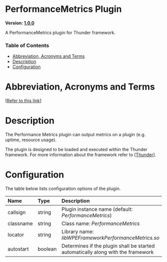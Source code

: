 <!-- Generated automatically, DO NOT EDIT! -->
<a name="head.PerformanceMetrics_Plugin"></a>
# PerformanceMetrics Plugin

**Version: [1.0.0]()**

A PerformanceMetrics plugin for Thunder framework.

### Table of Contents

- [Abbreviation, Acronyms and Terms](#head.Abbreviation,_Acronyms_and_Terms)
- [Description](#head.Description)
- [Configuration](#head.Configuration)

<a name="head.Abbreviation,_Acronyms_and_Terms"></a>
# Abbreviation, Acronyms and Terms

[[Refer to this link](overview/aat.md)]

<a name="head.Description"></a>
# Description

The Performance Metrics plugin can output metrics on a plugin (e.g. uptime, resource usage).

The plugin is designed to be loaded and executed within the Thunder framework. For more information about the framework refer to [[Thunder](#ref.Thunder)].

<a name="head.Configuration"></a>
# Configuration

The table below lists configuration options of the plugin.

| Name | Type | Description |
| :-------- | :-------- | :-------- |
| callsign | string | Plugin instance name (default: *PerformanceMetrics*) |
| classname | string | Class name: *PerformanceMetrics* |
| locator | string | Library name: *libWPEFrameworkPerformanceMetrics.so* |
| autostart | boolean | Determines if the plugin shall be started automatically along with the framework |


